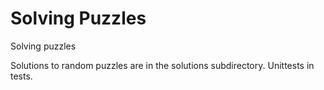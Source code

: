 # Solving Puzzles
Solving puzzles

Solutions to random puzzles are in the solutions subdirectory. Unittests in tests. 

